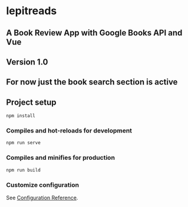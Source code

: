 # lepitreads
## A Book Review App with Google Books API and Vue
## Version 1.0
## For now just the book search section is active


## Project setup
```
npm install
```

### Compiles and hot-reloads for development
```
npm run serve
```

### Compiles and minifies for production
```
npm run build
```

### Customize configuration
See [Configuration Reference](https://cli.vuejs.org/config/).
